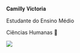 𝐂𝐚𝐦𝐢𝐥𝐥𝐲 𝐕𝐢𝐜𝐭𝐨𝐫𝐢𝐚

Estudante do Ensino Médio 

Ciências Humanas 📔 

![](https://i.pinimg.com/originals/a1/22/6b/a1226b25b2a64dd40707f72e3d70439f.gif)
